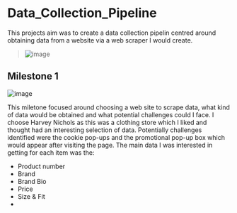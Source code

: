 # Data_Collection_Pipeline
This projects aim was to create a data collection pipelin centred around obtaining data from a website via a web scraper I would create. 

> ![image](https://user-images.githubusercontent.com/105006854/183435800-ce3ef3ca-d146-4612-9c6b-6a46b0a22c76.png)

## Milestone 1
![image](https://user-images.githubusercontent.com/105006854/183435967-c6f27dfb-9c24-498a-967f-e87deb377aee.png)

This miletone focused around choosing a web site to scrape data, what kind of data would be obtained and what potential challenges could I face. I choose 
Harvey Nichols as this was a clothing store which I liked and thought had an interesting selection of data. Potentially challenges identified were the cookie pop-ups and the promotional pop-up box which would appear after visiting the page. The main data I was interested in getting for each item was the:
 - Product number
 - Brand
 - Brand Bio
 - Price
 - Size & Fit
 - 

